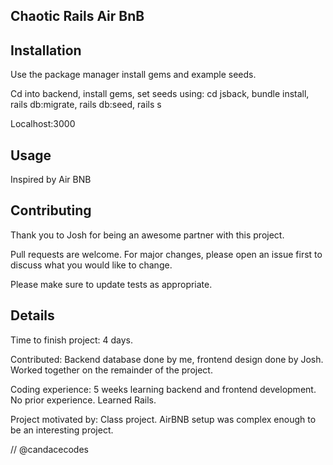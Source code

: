 ## Chaotic Rails Air BnB

## Installation

Use the package manager install gems and example seeds.

Cd into backend, install gems, set seeds using: cd jsback, bundle install, rails db:migrate, rails db:seed, rails s 

Localhost:3000

## Usage 
Inspired by Air BNB 

## Contributing

Thank you to Josh for being an awesome partner with this project. 

Pull requests are welcome. For major changes, please open an issue first to discuss what you would like to change.

Please make sure to update tests as appropriate.


## Details 

Time to finish project: 4 days. 

Contributed: Backend database done by me, frontend design done by Josh. Worked together on the remainder of the project. 

Coding experience: 5 weeks learning backend and frontend development. No prior experience. Learned Rails. 

Project motivated by: Class project. AirBNB setup was complex enough to be an interesting project. 

// @candacecodes 
